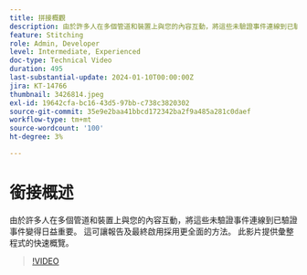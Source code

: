 ```yaml
---
title: 拼接概觀
description: 由於許多人在多個管道和裝置上與您的內容互動，將這些未驗證事件連線到已驗證事件變得日益重要。 這可讓報告及最終啟用採用更全面的方法。 此影片提供彙整程式的快速概覽。
feature: Stitching
role: Admin, Developer
level: Intermediate, Experienced
doc-type: Technical Video
duration: 495
last-substantial-update: 2024-01-10T00:00:00Z
jira: KT-14766
thumbnail: 3426814.jpeg
exl-id: 19642cfa-bc16-43d5-97bb-c738c3820302
source-git-commit: 35e9e2baa41bbcd172342ba2f9a485a281c0daef
workflow-type: tm+mt
source-wordcount: '100'
ht-degree: 3%

---
```


# 銜接概述

由於許多人在多個管道和裝置上與您的內容互動，將這些未驗證事件連線到已驗證事件變得日益重要。 這可讓報告及最終啟用採用更全面的方法。 此影片提供彙整程式的快速概覽。

>[!VIDEO](https://video.tv.adobe.com/v/3426814/?learn=on)
